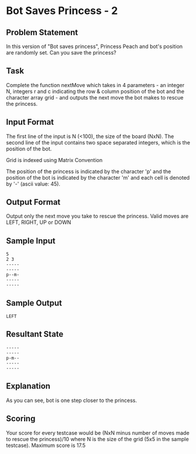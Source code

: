 # Bot Saves Princess - 2

## Problem Statement

In this version of "Bot saves princess", Princess Peach and bot's position are randomly set. Can you save the princess?

## Task

Complete the function nextMove which takes in 4 parameters - an integer N, integers r and c indicating the row & column position of the bot and the character array grid - and outputs the next move the bot makes to rescue the princess.

## Input Format

The first line of the input is N (<100), the size of the board (NxN). The second line of the input contains two space separated integers, which is the position of the bot.

Grid is indexed using Matrix Convention

The position of the princess is indicated by the character 'p' and the position of the bot is indicated by the character 'm' and each cell is denoted by '-' (ascii value: 45).

## Output Format

Output only the next move you take to rescue the princess. Valid moves are LEFT, RIGHT, UP or DOWN

## Sample Input
```
5
2 3
-----
-----
p--m-
-----
-----
```
## Sample Output
```
LEFT
```
## Resultant State
```
-----
-----
p-m--
-----
-----
```
## Explanation

As you can see, bot is one step closer to the princess.

## Scoring
Your score for every testcase would be (NxN minus number of moves made to rescue the princess)/10 where N is the size of the grid (5x5 in the sample testcase). Maximum score is 17.5
